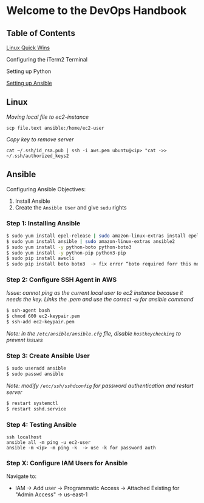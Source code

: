 # Welcome to the DevOps Handbook

## Table of Contents
[Linux Quick Wins](#Linux)

Configuring the iTerm2 Terminal

Setting up Python

[Setting up Ansible](#Ansible)

## Linux

*Moving local file to ec2-instance*
```
scp file.text ansible:/home/ec2-user
```
*Copy key to remove server*
```
cat ~/.ssh/id_rsa.pub | ssh -i aws.pem ubuntu@<ip> "cat ->> ~/.ssh/authorized_keys2
```

## Ansible

Configuring Ansible Objectives:

1. Install Ansible
2. Create the `Ansible User` and give `sudu` rights

### Step 1: Installing Ansible

```bash
$ sudo yum install epel-release | sudo amazon-linux-extras install epel
$ sudo yum install ansible | sudo amazon-linux-extras ansible2
$ sudo yum install -y python-boto python-boto3
$ sudo yum install -y python-pip python3-pip
$ sudo pip install awscli
$ sudo pip install boto boto3  -> fix error “boto required forr this module”
```

### Step 2: Configure SSH Agent in AWS

*Issue: cannot ping as the current local user to ec2 instance because it needs the key. Links the .pem and use the correct -u for ansible command*

```bash
$ ssh-agent bash
$ chmod 600 ec2-keypair.pem
$ ssh-add ec2-keypair.pem
```
*Note: in the `/etc/ansible/ansible.cfg` file, disable `hostkeychecking` to prevent issues*

### Step 3: Create Ansible User

```bash
$ sudo useradd ansible
$ sudo passwd ansible
```
*Note: modify `/etc/ssh/sshdconfig` for password authentication and restart server*

```bash
$ restart systemctl
$ restart sshd.service
```

### Step 4: Testing Ansible
```
ssh localhost
ansible all -m ping -u ec2-user
ansible -m <ip> -m ping -k  -> use -k for password auth 
```

### Step X: Configure IAM Users for Ansible

Navigate to: 

* IAM -> Add user -> Programmatic Access -> Attached Existing for "Admin Access" -> us-east-1
